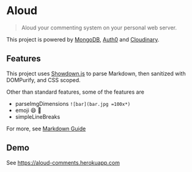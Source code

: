 # Aloud

> Aloud your commenting system on your personal web server.

This project is powered by [MongoDB](https://www.mongodb.com), [Auth0](https://auth0.com) and [Cloudinary](https://cloudinary.com).

## Features

This project uses [Showdown.js](https://github.com/showdownjs/showdown) to parse Markdown, then sanitized with DOMPurify, and CSS scoped.

Other than standard features, some of the features are

- parseImgDimensions `![bar](bar.jpg =100x*)`
- emoji :smile: :100:
- simpleLineBreaks

For more, see [Markdown Guide](/guide)

## Demo

See <https://aloud-comments.herokuapp.com>
